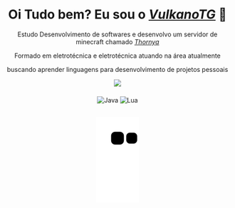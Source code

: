 <div>
  <h1 align="center">Oi Tudo bem? Eu sou o <a href="http://www.google.com"><i>VulkanoTG</i></a> 🌠</h1>
  <p align="center">Estudo Desenvolvimento de softwares e desenvolvo um servidor de minecraft chamado <a href="https://discord.gg/k66eqQXa6n"><i>Thornya</i></a>
  <p align="center">Formado em eletrotécnica e eletrotécnica atuando na área atualmente
  <p align="center">buscando aprender linguagens para desenvolvimento de projetos pessoais

<div align="center">
  <a href="https://github.com/vulkanotg">
    <img height="150em" src="https://github-readme-stats.vercel.app/api?username=vulkanotg&count_private=true&include_all_commits=true&show_icons=true&theme=dracula&hide_border=false&show_owner=true"/>
    <!--<img height="150em" src="https://github-readme-stats.vercel.app/api/top-langs/?username=vulkanotg&theme=dracula&hide_border=false&&layout=compact"/>-->
  </a>
</div>

<div align="center" valign="top"><br>
  <img align="center" alt="Java" height="60" width="80" src="https://cdn.jsdelivr.net/gh/devicons/devicon/icons/java/java-plain-wordmark.svg">
  <img align="center" alt="Lua" height="60" width="80" src="https://cdn.jsdelivr.net/gh/devicons/devicon/icons/lua/lua-plain.svg">

  
##
<!-- <div align="center">
  <a href="https://www.youtube.com/channel/UCViaNBT0SIeiVnZSEEtIfjw?sub_confirmation=1" target="_blank"><img src="https://img.shields.io/badge/YouTube-FF0000?style=for-the-badge&logo=youtube&logoColor=white" target="_blank"></a>
  <a href="https://www.instagram.com/edu.duduribeiro/" target="_blank"><img src="https://img.shields.io/badge/-Instagram-%23E4405F?style=for-the-badge&logo=instagram&logoColor=white" target="_blank"></a>
  <a href="https://www.linkedin.com/in/edududuribeiro/" target="_blank"><img src="https://img.shields.io/badge/-LinkedIn-%230077B5?style=for-the-badge&logo=linkedin&logoColor=white" target="_blank"></a> 
  <a href="mailto:eduardo.duduribeiro1@gmail.com"><img src="https://img.shields.io/badge/-Gmail-%23333?style=for-the-badge&logo=gmail&logoColor=white" target="_blank"></a>
</div> -->

<div align="center">
  
  ![Snake animation](https://github.com/vulkanotg/vulkanotg/blob/output/github-contribution-grid-snake.svg)
  
</div>
